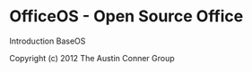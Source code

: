 OfficeOS - Open Source Office
==============

Introduction BaseOS







Copyright (c) 2012 The Austin Conner Group
